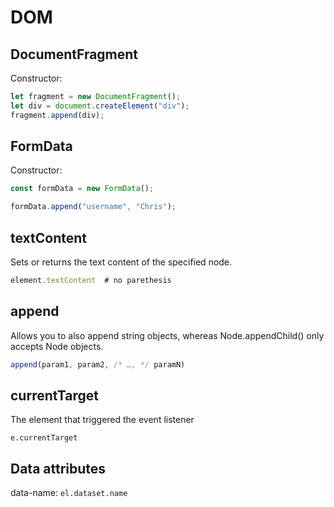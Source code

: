 # DOM

## DocumentFragment

Constructor:
```javascript
let fragment = new DocumentFragment();
let div = document.createElement("div");
fragment.append(div);
```


## FormData

Constructor:

```javascript
const formData = new FormData();

formData.append("username", "Chris");
```

## textContent

Sets or returns the text content of the specified node.

```javascript
element.textContent  # no parethesis
```


## append

Allows you to also append string objects, whereas Node.appendChild() only accepts Node objects.

```javascript
append(param1, param2, /* …, */ paramN)
```


## currentTarget

The element that triggered the event listener

```e.currentTarget```


## Data attributes

data-name: ```el.dataset.name```
